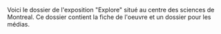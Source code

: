 Voici le dossier de l'exposition "Explore" situé au centre des sciences de Montreal. Ce dossier contient la fiche de l'oeuvre et un dossier pour les médias.
